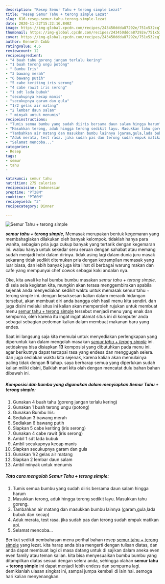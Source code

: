 ```yaml
---
description: "Resep Semur Tahu + terong simple Lezat"
title: "Resep Semur Tahu + terong simple Lezat"
slug: 616-resep-semur-tahu-terong-simple-lezat
date: 2020-11-22T15:22:16.840Z
image: https://img-global.cpcdn.com/recipes/243450ddda87292e/751x532cq70/semur-tahu-terong-simple-foto-resep-utama.jpg
thumbnail: https://img-global.cpcdn.com/recipes/243450ddda87292e/751x532cq70/semur-tahu-terong-simple-foto-resep-utama.jpg
cover: https://img-global.cpcdn.com/recipes/243450ddda87292e/751x532cq70/semur-tahu-terong-simple-foto-resep-utama.jpg
author: Kenneth Cobb
ratingvalue: 4.6
reviewcount: 12
recipeingredient:
- "4 buah tahu goreng jangan terlalu kering"
- "1 buah terong ungu potong"
- " Bumbu Iris"
- "3 bawang merah"
- "6 bawang putih"
- "5 cabe keriting iris serong"
- "4 cabe rawit iris serong"
- "1 sdt lada bubuk"
- "secukupnya kecap manis"
- "secukupnya garam dan gula"
- "1/2 gelas air matang"
- "2 lembar daun salam"
- " minyak untuk menumis"
recipeinstructions:
- "Tumis semua bumbu yang sudah diiris bersama daun salam hingga harum"
- "Masukkan terong, aduk hingga terong sedikit layu. Masukkan tahu goreng."
- "Tambahkan air matang dan masukkan bumbu lainnya (garam,gula,lada bubuk dan kecap)"
- "Aduk merata, test rasa. jika sudah pas dan terong sudah empuk matikan api."
- "Selamat mencoba..."
categories:
- Resep
tags:
- semur
- tahu
- 

katakunci: semur tahu  
nutrition: 275 calories
recipecuisine: Indonesian
preptime: "PT28M"
cooktime: "PT60M"
recipeyield: "3"
recipecategory: Dinner

---
```



![Semur Tahu + terong simple](https://img-global.cpcdn.com/recipes/243450ddda87292e/751x532cq70/semur-tahu-terong-simple-foto-resep-utama.jpg)

<b><i>semur tahu + terong simple</i></b>, Memasak merupakan bentuk kegemaran yang membahagiakan dilakukan oleh banyak kelompok. tidaklah hanya para wanita, sebagian pria juga cukup banyak yang tertarik dengan kegemaran ini. walau hanya untuk sekedar seru seruan dengan sahabat atau memang sudah menjadi hobi dalam dirinya. tidak asing lagi dalam dunia juru masak sekarang tidak sedikit ditemukan pria dengan ketrampilan memasak yang luar biasa, dan lebih banyak juga kita lihat di berbagai warung makan dan cafe yang mempunyai chef cowok sebagai koki andalan nya.

Oke, kita awali ke hal bumbu bumbu masakan <i>semur tahu + terong simple</i>. di sela sela kegiatan kita, mungkin akan terasa menggembirakan apabila sejenak anda menyediakan sedikit waktu untuk memasak semur tahu + terong simple ini. dengan kesuksesan kalian dalam meracik hidangan tersebut, akan membuat diri anda bangga oleh hasil menu kita sendiri. dan juga disini melalui situs ini kalian akan memperoleh rujukan untuk membuat menu <u>semur tahu + terong simple</u> tersebut menjadi menu yang enak dan sempurna, oleh karena itu ingat ingat alamat situs ini di komputer anda sebagai sebagian pedoman kalian dalam membuat makanan baru yang endes.




Saat ini langsung saja kita memulai untuk menyediakan perlengkapan yang diperuntuk kan dalam mengolah masakan <u><i>semur tahu + terong simple</i></u> ini. setidaknya bisa disiapkan <b>13</b> komposisi yang dibutuhkan pada menu ini. agar berikutnya dapat tercapai rasa yang endess dan menggugah selera. dan juga sediakan waktu kita sejenak, karena kalian akan memulainya paling tidak dengan <b>5</b> tahap. saya berharap semua yang diperlukan sudah kalian miliki disini, Baiklah mari kita olah dengan mencatat dulu bahan bahan dibawah ini.

<!--inarticleads1-->

##### Komposisi dan bumbu yang digunakan dalam menyiapkan Semur Tahu + terong simple:

1. Gunakan 4 buah tahu (goreng jangan terlalu kering)
1. Gunakan 1 buah terong ungu (potong)
1. Gunakan  Bumbu Iris:
1. Sediakan 3 bawang merah
1. Sediakan 6 bawang putih
1. Siapkan 5 cabe keriting (iris serong)
1. Gunakan 4 cabe rawit (iris serong)
1. Ambil 1 sdt lada bubuk
1. Ambil secukupnya kecap manis
1. Siapkan secukupnya garam dan gula
1. Gunakan 1/2 gelas air matang
1. Siapkan 2 lembar daun salam
1. Ambil  minyak untuk menumis




<!--inarticleads2-->

##### Tata cara mengolah Semur Tahu + terong simple:

1. Tumis semua bumbu yang sudah diiris bersama daun salam hingga harum
1. Masukkan terong, aduk hingga terong sedikit layu. Masukkan tahu goreng.
1. Tambahkan air matang dan masukkan bumbu lainnya (garam,gula,lada bubuk dan kecap)
1. Aduk merata, test rasa. jika sudah pas dan terong sudah empuk matikan api.
1. Selamat mencoba...




Berikut sedikit pembahasan menu perihal bahan resep <u>semur tahu + terong simple</u> yang lezat. kita harap anda bisa mengerti dengan tulisan diatas, dan anda dapat membuat lagi di masa datang untuk di sajikan dalam aneka even even family atau teman kalian. kita bisa menyesuaikan bumbu bumbu yang ditampilkan diatas sesuai dengan selera anda, sehingga olahan <b>semur tahu + terong simple</b> ini dapat menjadi lebih endess dan sempurna lagi. demikianlah ulasan singkat ini, sampai jumpa kembali di lain hal. semoga hari kalian menyenangkan.
